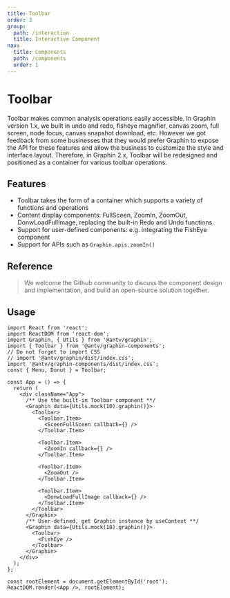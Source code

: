 ```yaml
---
title: Toolbar
order: 3
group:
  path: /interaction
  title: Interactive Component
nav:
  title: Components
  path: /components
  order: 1
---
```


# Toolbar

Toolbar makes common analysis operations easily accessible. In Graphin version 1.x, we built in undo and redo, fisheye magnifier, canvas zoom, full screen, node focus, canvas snapshot download, etc. However we got feedback from some businesses that they would prefer Graphin to expose the API for these features and allow the business to customize the style and interface layout. Therefore, in Graphin 2.x, Toolbar will be redesigned and positioned as a container for various toolbar operations.

## Features

- Toolbar takes the form of a container which supports a variety of functions and operations
- Content display components: FullSceen, ZoomIn, ZoomOut, DonwLoadFullImage, replacing the built-in Redo and Undo functions.
- Support for user-defined components: e.g. integrating the FishEye component
- Support for APIs such as `Graphin.apis.zoomIn()`

## Reference

> We welcome the Github community to discuss the component design and implementation, and build an open-source solution together.

## Usage

```tsx | pure
import React from 'react';
import ReactDOM from 'react-dom';
import Graphin, { Utils } from '@antv/graphin';
import { Toolbar } from '@antv/graphin-components';
// Do not forget to import CSS
// import '@antv/graphin/dist/index.css';
import '@antv/graphin-components/dist/index.css';
const { Menu, Donut } = Toolbar;

const App = () => {
  return (
    <div className="App">
      /** Use the built-in Toolbar component **/
      <Graphin data={Utils.mock(10).graphin()}>
        <Toolbar>
          <Toolbar.Item>
            <SceenFullSceen callback={} />
          </Toolbar.Item>

          <Toolbar.Item>
            <ZoomIn callback={} />
          </Toolbar.Item>

          <Toolbar.Item>
            <ZoomOut />
          </Toolbar.Item>

          <Toolbar.Item>
            <DonwLoadFullImage callback={} />
          </Toolbar.Item>
        </Toolbar>
      </Graphin>
      /** User-defined, get Graphin instance by useContext **/
      <Graphin data={Utils.mock(10).graphin()}>
        <Toolbar>
          <FishEye />
        </Toolbar>
      </Graphin>
    </div>
  );
};

const rootElement = document.getElementById('root');
ReactDOM.render(<App />, rootElement);
```
